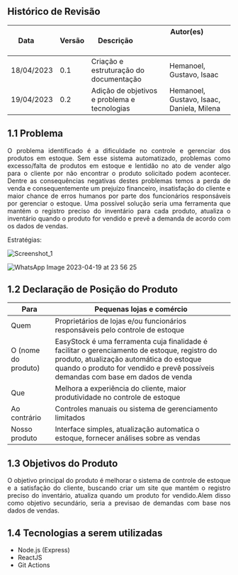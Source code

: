 ## Histórico de Revisão

| Data       | Versão | Descrição            | Autor(es)                                                   |
| ---------- | ------ | -------------------- | ------------------------------------------------------------|
| 18/04/2023 | 0.1 | Criação e estruturação do documentação | Hemanoel, Gustavo, Isaac |
| 19/04/2023 | 0.2 | Adição de objetivos e problema e tecnologias | Hemanoel, Gustavo, Isaac, Daniela, Milena|

## 1.1 Problema
<div style="text-align: justify"> 
O problema identificado é a dificuldade no controle e gerenciar dos produtos em estoque. Sem esse sistema automatizado, problemas como excesso/falta de produtos em estoque e lentidão no ato de vender algo para o cliente por não encontrar o produto solicitado podem acontecer. Dentre as consequências negativas destes problemas temos a perda de venda e consequentemente um prejuízo financeiro, insatisfação do cliente e maior chance de erros humanos por parte dos funcionários responsáveis por gerenciar o estoque. Uma possível solução seria uma ferramenta que mantém o registro preciso do inventário para cada produto, atualiza o inventário quando o produto for vendido e prevê a demanda de acordo com os dados de vendas. </div>

Estratégias:

![Screenshot_1](https://user-images.githubusercontent.com/79723182/233247544-dcb1aa9d-cbc4-4019-9193-e46a56e2cac2.png)

![WhatsApp Image 2023-04-19 at 23 56 25](https://user-images.githubusercontent.com/79723182/233247536-34bf0218-d0da-40cf-946e-136fbb17fa80.png)

## 1.2 Declaração de Posição do Produto

| Para           | Pequenas lojas e comércio |
| -------------- | ----------------------------------------------------- |
| Quem           | Proprietários de lojas e/ou funcionários responsáveis pelo controle de estoque |
| O (nome do produto)    | EasyStock é uma ferramenta cuja finalidade é facilitar o gerenciamento de estoque, registro do produto, atualização automática do estoque quando o produto for vendido e prevê possíveis demandas com base em dados de venda |
| Que            | Melhora a experiência do cliente, maior produtividade no controle de estoque |
| Ao contrário | Controles manuais ou sistema de gerenciamento limitados |
| Nosso produto  | Interface simples, atualização automatica o estoque, fornecer análises sobre as vendas |

## 1.3 Objetivos do Produto
<div style="text-align: justify"> 
O objetivo principal do produto é melhorar o sistema de controle de estoque e a satisfação do cliente, buscando criar um site que mantém o registro preciso do inventário, atualiza quando um produto for vendido.Alem disso como objetivo secundário,  seria a previsao de demandas com base nos dados de vendas.</div>

## 1.4 Tecnologias a serem utilizadas

* Node.js (Express) 
* ReactJS
* Git Actions 